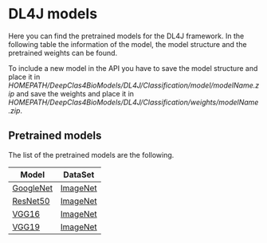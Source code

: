 ﻿# DL4J models

Here you can find the pretrained models for the DL4J framework. In the following table the information of the model, the model structure and the pretrained weights can be found.

To include a new model in the API you have to save the model structure and place it in *HOMEPATH/DeepClas4BioModels/DL4J/Classification/model/modelName.zip*  and save the weights and place it in *HOMEPATH/DeepClas4BioModels/DL4J/Classification/weights/modelName.zip*.

## Pretrained models
The list of the pretrained models are the following.

| Model |  DataSet |
|-------|---------|
|[GoogleNet](https://ieeexplore.ieee.org/document/7298594/)| [ImageNet](http://www.image-net.org/) |
|[ResNet50](https://arxiv.org/abs/1512.03385) | [ImageNet](http://www.image-net.org/) |
|[VGG16](https://arxiv.org/pdf/1409.1556.pdf) | [ImageNet](http://www.image-net.org/) |
|[VGG19](https://arxiv.org/pdf/1409.1556.pdf) | [ImageNet](http://www.image-net.org/) |
